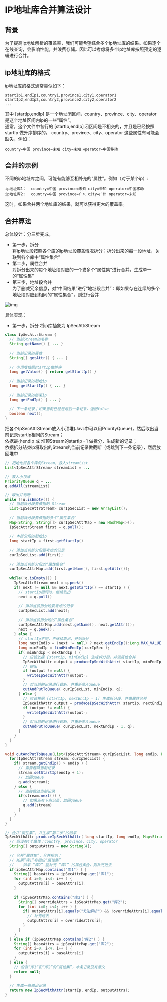 # IP地址库合并算法设计
## 背景
为了提高ip地址解析的覆盖率，我们可能希望综合多个ip地址库的结果。如果逐个在线查询，会影响性能，并浪费存储。因此可以考虑将多个ip地址库按照预定的逻辑进行合并。  

## ip地址库的格式
ip地址库的格式通常类似如下：  
  ```text
  startIp1,endIp1,country1,province1,city1,operator1
  startIp2,endIp2,country2,province2,city2,operator2
  ...
  ```  
  其中 [startIp,endIp] 是一个地址闭区间，country、province、city、operator 是这个地址区间内ip的一些“属性”。  
  通常，这个文件中各行的 [startIp,endIp] 闭区间是不相交的，并且是已经按照 startIp 做升序排序的。
  country、province、city、operator 这些属性有可能会缺失，例如：  
```text
country=中国 province=未知 city=未知 operator=中国移动
```

## 合并的示例

不同的ip地址库之间，可能有能够互相补充的“属性”。例如（对于某个ip）:
```text
ip地址库1：  country=中国 province=未知 city=未知 operator=中国移动
ip地址库2：  country=中国 province=广东 city=广州 operator=未知
```
这时，如果合并两个地址库的结果，就可以获得更大的覆盖率。

## 合并算法
总体设计：分三步完成，  
* 第一步，拆分  
将ip地址段按照各个库的ip地址段覆盖情况拆分；拆分出来的每一段地址，关联到各个库中“属性集合”
* 第二步，属性合并  
对拆分出来的每个地址段对应的一个或多个“属性集”进行合并，生成单一的“属性集”
* 第三步，地址段合并  
为了删减冗余信息，对“中间结果”进行“地址段合并”：即如果存在连续的多个地址段对应到相同的“属性集合”，则进行合并

![img](https://raw.githubusercontent.com/hamlet-lee/blog/master/2019-07-23/ip_merge_algo.jpg)  

具体实现：
* 第一步，拆分
将ip库抽象为 IpSecAttrStream
```java
class IpSecAttrStream {
  // 当前Stream的名称
  String getName() { ... }
  
  // 当前记录的属性
  String[] getAttr() { ... }
  
  // 小顶堆依据startIp做排序
  long getValue() { return getStartIp() }
  
  // 当前记录的起始ip
  long getStartIp() { ... } 
  
  // 当前记录的结束ip
  long getEndIp() { ... }
  
  // 下一条记录；如果当前已经是最后一条记录，返回false
  boolean next();
}
```
把各个IpSecAttrStream放入小顶堆(Java中可以用PriorityQueue)，然后取出当前记录startIp相同的Stream；  
依据最小endIp 或 堆顶Stream的startIp - 1 做拆分，生成新的记录；  
依据拆分结束ip将取出的Stream的当前记录做截断（或跳到下一条记录），然后放回堆中  

```java
// 初始化好各个库的Stream，放入streamList
List<IpSecAttrStream> streamList = ...

// 放入小顶堆
PriorityQueue q = ...
q.addAll(streamList)

// 取出并判断
while (!q.isEmpty()) {
  // 当前拆分段要依据的 Stream
  List<IpSecAttrStream> curIpSecList = new ArrayList();
  
  // 当前拆分段要依据的多个“属性集合”
  Map<String, String[]> curIpSecAttrMap = new HashMap<>();
  IpSecAttrStream first = q.poll();
  
  // 本拆分段的起始ip
  long startIp = first.getStartIp();
  
  // 添加当前拆分段要考虑的记录
  curIpSecList.add(first);
  
  // 添加当前拆分段的“属性集合”
  curIpSecAttrMap.add(first.getName(), first.getAttr());
  
  while(!q.isEmpty()) {
    IpSecAttrStream next = q.peek();
    if( next != null && next.getStartIp() == startIp ) {
      // startIp相同时，继续取出
      next = q.poll()
      
      // 添加当前拆分段要考虑的记录
      curIpSecList.add(next);
      
      // 添加当前拆分段的“属性集合”
      curIpSecAttrMap.add(next.getName(), next.getAttr());
      next = q.peek();
    } else {
      // startIp不同，不继续取出，开始拆分
      long nextEndIp = (next != null) ? next.getEndIp():Long.MAX_VALUE;
      long minEndIp = findMinEndIp( curIpSec );
      if( minEndIp < nextEndIp ) {
        // 应该依据 [startIp, minEndIp] 生成拆分段，并做属性合并
        IpSecWithAttr output = produceIpSecWithAttr( startIp, minEndIp, curIpSecAttrMap )
        // 输出
        if (output != null) {
          writeIpSecWithAttr(output);
        }
        // 对当前的记录进行截断，并重新放入queue
        cutAndPutToQueue( curIpSecList, minEndIp, q);
      } else {
        // 应该根据 [startIp, nextEndIp - 1] 生成拆分段，并做属性合并
        IpSecWithAttr output = produceIpSecWithAttr( startIp, nextEndIp - 1, curIpSecAttrMap )
        if (output != null) {
          writeIpSecWithAttr(output);
        }
        // 对当前的记录进行截断，并重新放入queue
        cutAndPutToQueue( curIpSecList, nextEndIp - 1, q);
      }
    }
  }
}

void cutAndPutToQueue(List<IpSecAttrStream> curIpSecList, long endIp, PriorityQueue q) {
  for(IpSecAttrStream stream: curIpSecList) {
    if( stream.getEndIp() > endIp ) {
      // 需要截断当前记录
      stream.setStartIp(endIp + 1);
      // 放回queue
      q.add(stream);
    } else {
      // 直接跳过当前记录
      if(stream.next()) {
        // 如果还有下条记录，放回queue
        q.add(stream)
      }
    }
  }
}

// 合并“属性集”，并生成“第二步”的结果
IpSecWithAttr produceIpSecWithAttr( long startIp, long endIp, Map<String, String[]> ipSecAttrMap ) {
  // 假设有4个属性：country, province, city, operator
  String[] outputAttrs = new String[4];
  
  // 合并“属性集”，合并规则：
  // 如果“库1”有相应“属性集”
  //    如果 “库2” 能补充 “库1” 的属性集合，则补充进去
  if(ipSecAttrMap.contains("库1") ) {
    String[] baseAttrs = ipSecAttrMap.get("库1");
    for (int i=0; i<4; i++ ) {
      outputAttrs[i] = baseAttrs[i];
    }
    
    if (ipSecAttrMap.contains("库2") ) {
      String[] overrideAttrs = ipSecAttrMap.get("库2");
      for (int i=0; i<4; i++ ) {
        if( outputAttrs[i].equals("无法解析") && !overrideAttrs[i].equals("无法解析") ) {
          // 补充进去
          outputAttrs[i] = overrideAttrs[i];
        }
      } 
    }
  } else if (ipSecAttrMap.contains("库2") ) {
    String[] baseAttrs = ipSecAttrMap.get("库2");
    for (int i=0; i<4; i++ ) {
      outputAttrs[i] = baseAttrs[i];
    }
  } else {
    // 没有“库1”和“库2”的“属性集”，本条记录没有意义
    return null;
  }
  
  // 生成一条输出记录
  return new IpSecWithAttr(startIp, endIp, outputAttrs);
}
```


